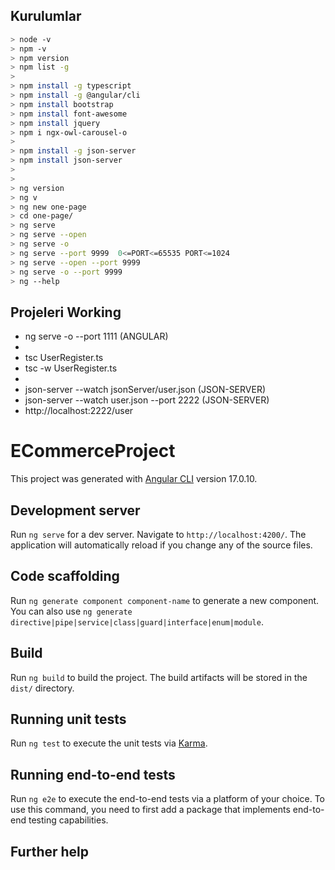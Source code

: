 ## Kurulumlar
```sh
> node -v
> npm -v
> npm version
> npm list -g
>
> npm install -g typescript
> npm install -g @angular/cli
> npm install bootstrap
> npm install font-awesome
> npm install jquery
> npm i ngx-owl-carousel-o
>
> npm install -g json-server
> npm install json-server
> 
>
> ng version
> ng v
> ng new one-page
> cd one-page/
> ng serve
> ng serve --open
> ng serve -o
> ng serve --port 9999  0<=PORT<=65535 PORT<=1024 
> ng serve --open --port 9999  
> ng serve -o --port 9999  
> ng --help
```

## Projeleri Working
- ng serve -o --port 1111  (ANGULAR)
-
- tsc UserRegister.ts
- tsc -w UserRegister.ts
- 
- json-server --watch jsonServer/user.json (JSON-SERVER)
- json-server --watch user.json --port 2222 (JSON-SERVER)
- http://localhost:2222/user




# ECommerceProject

This project was generated with [Angular CLI](https://github.com/angular/angular-cli) version 17.0.10.

## Development server

Run `ng serve` for a dev server. Navigate to `http://localhost:4200/`. The application will automatically reload if you change any of the source files.

## Code scaffolding

Run `ng generate component component-name` to generate a new component. You can also use `ng generate directive|pipe|service|class|guard|interface|enum|module`.

## Build

Run `ng build` to build the project. The build artifacts will be stored in the `dist/` directory.

## Running unit tests

Run `ng test` to execute the unit tests via [Karma](https://karma-runner.github.io).

## Running end-to-end tests

Run `ng e2e` to execute the end-to-end tests via a platform of your choice. To use this command, you need to first add a package that implements end-to-end testing capabilities.

## Further help

